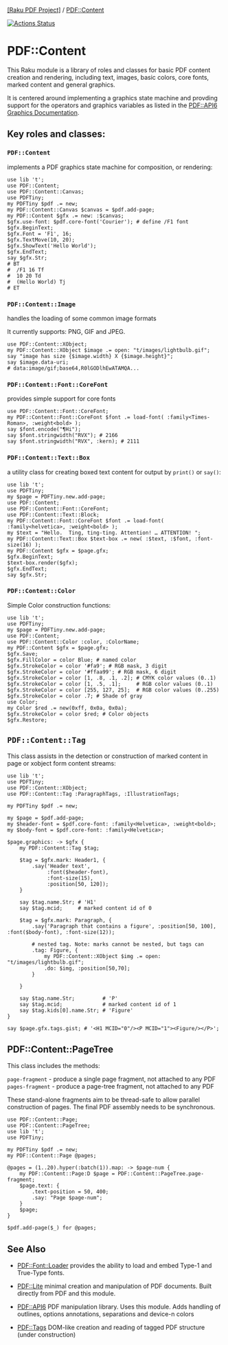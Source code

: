 [[Raku PDF Project]](https://pdf-raku.github.io)
 / [PDF::Content](https://pdf-raku.github.io/PDF-Content-raku)

[![Actions Status](https://github.com/pdf-raku/PDF-Content-raku/workflows/test/badge.svg)](https://github.com/pdf-raku/PDF-Content-raku/actions)

# PDF::Content

This Raku module is a library of roles and classes for basic PDF content creation and rendering, including text, images, basic colors, core fonts, marked content and general graphics.

It is centered around implementing a graphics state machine and provding support for the operators and graphics variables
as listed in the [PDF::API6 Graphics Documentation](https://pdf-raku.github.io/PDF-API6#appendix-i-graphics).

## Key roles and classes:

### `PDF::Content`
implements a PDF graphics state machine for composition, or rendering:
```
use lib 't';
use PDF::Content;
use PDF::Content::Canvas;
use PDFTiny;
my PDFTiny $pdf .= new;
my PDF::Content::Canvas $canvas = $pdf.add-page;
my PDF::Content $gfx .= new: :$canvas;
$gfx.use-font: $pdf.core-font('Courier'); # define /F1 font
$gfx.BeginText;
$gfx.Font = 'F1', 16;
$gfx.TextMove(10, 20);
$gfx.ShowText('Hello World');
$gfx.EndText;
say $gfx.Str;
# BT
#  /F1 16 Tf
#  10 20 Td
#  (Hello World) Tj
# ET
```

### `PDF::Content::Image`
handles the loading of some common image formats

It currently supports: PNG, GIF and JPEG.

```
use PDF::Content::XObject;
my PDF::Content::XObject $image .= open: "t/images/lightbulb.gif";
say "image has size {$image.width} X {$image.height}";
say $image.data-uri;
# data:image/gif;base64,R0lGODlhEwATAMQA...
```

### `PDF::Content::Font::CoreFont`
provides simple support for core fonts

```
use PDF::Content::Font::CoreFont;
my PDF::Content::Font::CoreFont $font .= load-font( :family<Times-Roman>, :weight<bold> );
say $font.encode("¶Hi");
say $font.stringwidth("RVX"); # 2166
say $font.stringwidth("RVX", :kern); # 2111
```

### `PDF::Content::Text::Box`
a utility class for creating boxed text content for output by `print()` or `say()`:

```
use lib 't';
use PDFTiny;
my $page = PDFTiny.new.add-page;
use PDF::Content;
use PDF::Content::Font::CoreFont;
use PDF::Content::Text::Block;
my PDF::Content::Font::CoreFont $font .= load-font( :family<helvetica>, :weight<bold> );
my $text = "Hello.  Ting, ting-ting. Attention! … ATTENTION! ";
my PDF::Content::Text::Box $text-box .= new( :$text, :$font, :font-size(16) );
my PDF::Content $gfx = $page.gfx;
$gfx.BeginText;
$text-box.render($gfx);
$gfx.EndText;
say $gfx.Str;
```

### `PDF::Content::Color`

Simple Color construction functions:

```
use lib 't';
use PDFTiny;
my $page = PDFTiny.new.add-page;
use PDF::Content;
use PDF::Content::Color :color, :ColorName;
my PDF::Content $gfx = $page.gfx;
$gfx.Save;
$gfx.FillColor = color Blue; # named color
$gfx.StrokeColor = color '#fa9'; # RGB mask, 3 digit
$gfx.StrokeColor = color '#ffaa99'; # RGB mask, 6 digit
$gfx.StrokeColor = color [1, .8, .1, .2]; # CMYK color values (0..1)
$gfx.StrokeColor = color [1, .5, .1];     # RGB color values (0..1)
$gfx.StrokeColor = color [255, 127, 25];  # RGB color values (0..255)
$gfx.StrokeColor = color .7; # Shade of gray
use Color;
my Color $red .= new(0xff, 0x0a, 0x0a);
$gfx.StrokeColor = color $red; # Color objects
$gfx.Restore;
```

## `PDF::Content::Tag`

This class assists in the detection or construction of marked content
in page or xobject form content streams:

```
use lib 't';
use PDFTiny;
use PDF::Content::XObject;
use PDF::Content::Tag :ParagraphTags, :IllustrationTags;

my PDFTiny $pdf .= new;

my $page = $pdf.add-page;
my $header-font = $pdf.core-font: :family<Helvetica>, :weight<bold>;
my $body-font = $pdf.core-font: :family<Helvetica>;

$page.graphics: -> $gfx {
    my PDF::Content::Tag $tag;

    $tag = $gfx.mark: Header1, {
        .say('Header text',
             :font($header-font),
             :font-size(15),
             :position[50, 120]);
    }

    say $tag.name.Str; # 'H1'
    say $tag.mcid;     # marked content id of 0

    $tag = $gfx.mark: Paragraph, {
        .say('Paragraph that contains a figure', :position[50, 100], :font($body-font), :font-size(12));

        # nested tag. Note: marks cannot be nested, but tags can
        .tag: Figure, {
            my PDF::Content::XObject $img .= open: "t/images/lightbulb.gif";
            .do: $img, :position[50,70];
        }

    }

    say $tag.name.Str;         # 'P'
    say $tag.mcid;             # marked content id of 1
    say $tag.kids[0].name.Str; # 'Figure'
}

say $page.gfx.tags.gist; # '<H1 MCID="0"/><P MCID="1"><Figure/></P>';

```

## PDF::Content::PageTree

This class includes the methods:

`page-fragment` - produce a single page fragment, not attached to any PDF
`pages-fragment` - produce a page-tree fragment, not attached to any PDF

These stand-alone fragments aim to be thread-safe to allow parallel construction of pages. The final PDF assembly needs to be synchronous.

```
use PDF::Content::Page;
use PDF::Content::PageTree;
use lib 't';
use PDFTiny;

my PDFTiny $pdf .= new;
my PDF::Content::Page @pages;

@pages = (1..20).hyper(:batch(1)).map: -> $page-num {
    my PDF::Content::Page:D $page = PDF::Content::PageTree.page-fragment;
    $page.text: {
        .text-position = 50, 400;
        .say: "Page $page-num";
    }
    $page;
}

$pdf.add-page($_) for @pages;
```

## See Also

- [PDF::Font::Loader](https://pdf-raku.github.io/PDF-Font-Loader-raku) provides the ability to load and embed Type-1 and True-Type fonts.

- [PDF::Lite](https://pdf-raku.github.io/PDF-Lite-raku) minimal creation and manipulation of PDF documents. Built directly from PDF and this module.

- [PDF::API6](https://pdf-raku.github.io/PDF-API6) PDF manipulation library. Uses this module. Adds handling of outlines, options annotations, separations and device-n colors

- [PDF::Tags](https://pdf-raku.github.io/PDF-Tags-raku) DOM-like creation and reading of tagged PDF structure (under construction)

